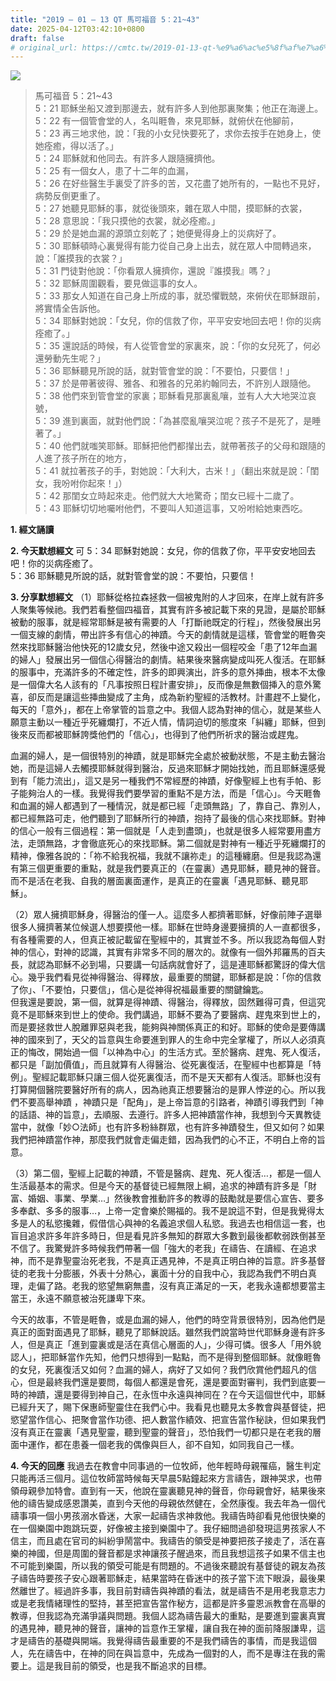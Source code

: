 ```yaml
---
title: "2019 – 01 – 13 QT 馬可福音 5：21~43"
date: 2025-04-12T03:42:10+0800
draft: false
# original_url: https://cmtc.tw/2019-01-13-qt-%e9%a6%ac%e5%8f%af%e7%a6%8f%e9%9f%b3-5%ef%bc%9a2143
---
```


![](/images/qt.jpg)
> 馬可福音 5：21\~43  
> 5：21 耶穌坐船又渡到那邊去，就有許多人到他那裏聚集；他正在海邊上。  
> 5：22 有一個管會堂的人，名叫睚魯，來見耶穌，就俯伏在他腳前，  
> 5：23 再三地求他，說：「我的小女兒快要死了，求你去按手在她身上，使她痊癒，得以活了。」  
> 5：24 耶穌就和他同去。有許多人跟隨擁擠他。  
> 5：25 有一個女人，患了十二年的血漏，  
> 5：26 在好些醫生手裏受了許多的苦，又花盡了她所有的，一點也不見好，病勢反倒更重了。  
> 5：27 她聽見耶穌的事，就從後頭來，雜在眾人中間，摸耶穌的衣裳，  
> 5：28 意思說：「我只摸他的衣裳，就必痊癒。」  
> 5：29 於是她血漏的源頭立刻乾了；她便覺得身上的災病好了。  
> 5：30 耶穌頓時心裏覺得有能力從自己身上出去，就在眾人中間轉過來，說：「誰摸我的衣裳？」  
> 5：31 門徒對他說：「你看眾人擁擠你，還說『誰摸我』嗎？」  
> 5：32 耶穌周圍觀看，要見做這事的女人。  
> 5：33 那女人知道在自己身上所成的事，就恐懼戰兢，來俯伏在耶穌跟前，將實情全告訴他。  
> 5：34 耶穌對她說：「女兒，你的信救了你，平平安安地回去吧！你的災病痊癒了。」  
> 5：35 還說話的時候，有人從管會堂的家裏來，說：「你的女兒死了，何必還勞動先生呢？」  
> 5：36 耶穌聽見所說的話，就對管會堂的說：「不要怕，只要信！」  
> 5：37 於是帶著彼得、雅各、和雅各的兄弟約翰同去，不許別人跟隨他。  
> 5：38 他們來到管會堂的家裏；耶穌看見那裏亂嚷，並有人大大地哭泣哀號，  
> 5：39 進到裏面，就對他們說：「為甚麼亂嚷哭泣呢？孩子不是死了，是睡著了。」  
> 5：40 他們就嗤笑耶穌。耶穌把他們都攆出去，就帶著孩子的父母和跟隨的人進了孩子所在的地方，  
> 5：41 就拉著孩子的手，對她說：「大利大，古米！」（翻出來就是說：「閨女，我吩咐你起來！」）  
> 5：42 那閨女立時起來走。他們就大大地驚奇；閨女已經十二歲了。  
> 5：43 耶穌切切地囑咐他們，不要叫人知道這事，又吩咐給她東西吃。

**1.  經文誦讀**

**2.  今天默想經文**
可 5：34 耶穌對她說：女兒，你的信救了你，平平安安地回去吧！你的災病痊癒了。  
5：36 耶穌聽見所說的話，就對管會堂的說：不要怕，只要信！

**3. 分享默想經文**
（1）耶穌從格拉森拯救一個被鬼附的人才回來，在岸上就有許多人聚集等候祂。我們若看整個四福音，其實有許多被記載下來的見證，是屬於耶穌被動的服事，就是經常耶穌是被有需要的人「打斷祂既定的行程」，然後發展出另一個支線的劇情，帶出許多有信心的神蹟。今天的劇情就是這樣，管會堂的睚魯突然來找耶穌醫治他快死的12歲女兒，然後中途又殺出一個程咬金「患了12年血漏的婦人」發展出另一個信心得醫治的劇情。結果後來醫病變成叫死人復活。在耶穌的服事中，充滿許多的不確定性，許多的即興演出，許多的意外挿曲，根本不太像是一個偉大名人該有的「凡事按照日程計畫安排」，反而像是無數個挿入的意外驚喜，卻反而是讓這些挿曲變成了主角，成為新約聖經的活教材。計畫趕不上變化，每天的「意外」，都在上帝掌管的旨意之中。我個人認為對神的信心，就是某些人願意主動以一種近乎死纏爛打，不近人情，情詞迫切的態度來「糾纏」耶穌，但到後來反而都被耶穌誇獎他們的「信心」，也得到了他們所祈求的醫治或趕鬼。

血漏的婦人，是一個很特別的神蹟，就是耶穌完全處於被動狀態，不是主動去醫治她，而是這婦人去觸摸耶穌就得到醫治，反過來耶穌才開始找她，而且耶穌還感覺到有「能力流出」，這又是另一種我們不常經歷的神蹟，好像聖經上也有手帕、影子能夠治人的一樣。我覺得我們要學習的重點不是方法，而是「信心」。今天睚魯和血漏的婦人都遇到了一種情況，就是都已經「走頭無路」了，靠自己、靠別人，都已經無路可走，他們聽到了耶穌所行的神蹟，抱持了最後的信心來找耶穌。對神的信心一般有三個過程：第一個就是「人走到盡頭」，也就是很多人經常要用盡方法，走頭無路，才會徹底死心的來找耶穌。第二個就是對神有一種近乎死纏爛打的精神，像雅各說的：「祢不給我祝福，我就不讓祢走」的這種纏磨。但是我認為還有第三個更重要的重點，就是我們要真正的（在靈裏）遇見耶穌，聽見神的聲音。而不是活在老我、自我的層面裏面運作，是真正的在靈裏「遇見耶穌、聽見耶穌」。

（2）眾人擁擠耶穌身，得醫治的僅一人。這麼多人都擠著耶穌，好像前陣子選舉很多人擁擠著某位候選人想要摸他一樣。耶穌在世時身邊要擁擠的人一直都很多，有各種需要的人，但真正被記載留在聖經中的，其實並不多。所以我認為每個人對神的信心，對神的認識，其實有非常多不同的層次的。就像有一個外邦羅馬的百夫長，就認為耶穌不必到場，只要講一句話病就會好了，這是連耶穌都驚訝的偉大信心。幾乎我們看見從神得醫治、得釋放，最重要的關鍵，耶穌都是說：「你的信救了你」、「不要怕，只要信」，信心是從神得祝福最重要的關鍵鑰匙。  
但我還是要說，第一個，就算是得神蹟、得醫治，得釋放，固然難得可貴，但這究竟不是耶穌來到世上的使命。我們講過，耶穌不要為了要醫病、趕鬼來到世上的，而是要拯救世人脫離罪惡與老我，能夠與神關係真正的和好。耶穌的使命是要傳講神的國來到了，天父的旨意與生命要進到罪人的生命中完全掌權了，所以人必須真正的悔改，開始過一個「以神為中心」的生活方式。至於醫病、趕鬼、死人復活，都只是「副加價值」，而且就算有人得醫治、從死裏復活，在聖經中也都算是「特例」。聖經記載耶穌只讓三個人從死裏復活，而不是天天都有人復活。耶穌也沒有打算開個醫院要醫好所有的病人，因為祂真正想要醫治的是罪人悖逆的心。所以我們不要高舉神蹟 ，神蹟只是「配角」，是上帝旨意的引路者，神蹟引導我們到「神的話語、神的旨意」，去順服、去遵行。許多人把神蹟當作神，我想到今天異教徒當中，就像「妙○法師」也有許多粉絲群眾，也有許多神蹟發生，但又如何？如果我們把神蹟當作神，那麼我們就會走偏走錯，因為我們的心不正，不明白上帝的旨意。

（3）第二個，聖經上記載的神蹟，不管是醫病、趕鬼、死人復活…，都是一個人生活最基本的需求。但是今天的基督徒已經無限上綱，追求的神蹟有許多是「財富、婚姻、事業、學業…」然後教會推動許多的教導的鼓勵就是要信心宣告、要多多奉獻、多多的服事…，上帝一定會樂於賜福的。我不是說這不對，但是我覺得太多是人的私慾攙雜，假借信心與神的名義追求個人私慾。我過去也相信這一套，也盲目追求許多年許多時日，但是看見許多無知的群眾大多數到最後都軟弱跌倒甚至不信了。我驚覺許多時候我們帶著一個「強大的老我」在禱告、在讀經、在追求神，而不是靠聖靈治死老我，不是真正遇見神，不是真正明白神的旨意。許多基督徒的老我十分膨脹，外表十分熱心，裏面十分的自我中心，我認為我們不明白真理，走偏了路。老我的慾望無窮無盡，沒有真正滿足的一天，老我永遠都想要當主當王，永遠不願意被治死謙卑下來。

今天的故事，不管是睚魯，或是血漏的婦人，他們的時空背景很特別，因為他們是真正的面對面遇見了耶穌，聽見了耶穌說話。雖然我們說當時世代耶穌身邊有許多人，但是真正「進到靈裏或是活在真信心層面的人」，少得可憐。很多人「用外貌認人」，把耶穌當作先知，他們只想得到一點點，而不是得到整個耶穌。就像睚魯的女兒，死裏復活又如何？血漏的婦人，病好了又如何？我們欣賞他們超凡的信心，但是最終我們還是要問，每個人都還是會死，還是要面對審判，我們到底要一時的神蹟，還是要得到神自己，在永恆中永遠與神同在？在今天這個世代中，耶穌已經升天了，賜下保惠師聖靈住在我們心中。我看見也聽見太多教會與基督徒，把慾望當作信心、把聚會當作功德、把人數當作績效、把宣告當作秘訣，但如果我們沒有真正在靈裏「遇見聖靈，聽到聖靈的聲音」，恐怕我們一切都只是在老我的層面中運作，都在患養一個老我的偶像與巨人，卻不自知，如同我自己一樣。

**4. 今天的回應**
我過去在教會中同事過的一位牧師，他年輕時母親罹癌，醫生判定只能再活三個月。這位牧師當時候每天早晨5點鐘起來方言禱告，跟神哭求，也帶領母親參加特會。直到有一天，他說在靈裏聽見神的聲音，你母親會好，結果後來他的禱告變成感恩讚美，直到今天他的母親依然健在，全然康復。我去年為一個代禱事項一個小男孩溺水昏迷，大家一起禱告求神救他。我禱告時卻看見他很快樂的在一個樂園中跑跳玩耍，好像被主接到樂園中了。我仔細問過卻發現這男孩家人不信主，而且處在官司的糾紛爭鬧當中。我禱告的領受是神要把孩子接走了，活在喜樂的神國，但是周圍的聲音都是求神讓孩子醒過來，而且我想這孩子如果不信主也不可能到樂園，所以我的領受可能是有問題的。不過後來聽說有基督徒的親友為孩子禱告時要孩子安心跟著耶穌走，結果當時在昏迷中的孩子當下流下眼淚，最後果然離世了。經過許多事，我目前對禱告與神蹟的看法，就是禱告不是用老我意志力或是老我情緒理性的堅持，甚至把宣告當作秘方，這都是許多靈恩派教會在高舉的教導，但我認為充滿爭議與問題。我個人認為禱告最大的重點，是要進到靈裏真實的遇見神，聽見神的聲音，讓神的旨意作王掌權，讓自我在神的面前降服謙卑，這才是禱告的基礎與開端。我覺得禱告最重要的不是我們禱告的事情，而是我這個人，先在禱告中，在神的同在與旨意中，先成為一個對的人，而不是專注在我的需要上。這是我目前的領受，也是我不斷追求的目標。
